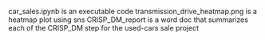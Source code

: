 car_sales.ipynb is an executable code
transmission_drive_heatmap.png is a heatmap plot using sns
CRISP_DM_report is a word doc that summarizes each of the CRISP_DM step for the used-cars sale project
